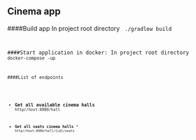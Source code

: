 ## Cinema app

####Build app
In project root directory
<code>
./gradlew build

####Start application in docker:
In project root directory
<code>
docker-compose -up

####List of endpoints
 
* **Get all available cinema halls** <code>http//host:8080/hall

* **Get all seats cinema halls** * <code>http//host:8080/hall/{id}/seats
